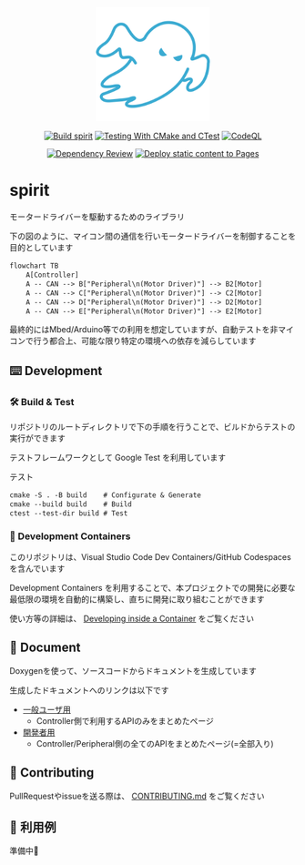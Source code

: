 <div align="center">

<img src="./images/icon.svg" width="200">

[![Build spirit](https://github.com/yutotnh/spirit/actions/workflows/build.yml/badge.svg?branch=main)](https://github.com/yutotnh/spirit/actions/workflows/build.yml)
[![Testing With CMake and CTest](https://github.com/yutotnh/spirit/actions/workflows/cmake-test.yml/badge.svg?branch=main)](https://github.com/yutotnh/spirit/actions/workflows/cmake-test.yml)
[![CodeQL](https://github.com/yutotnh/spirit/actions/workflows/codeql.yml/badge.svg)](https://github.com/yutotnh/spirit/actions/workflows/codeql.yml)

[![Dependency Review](https://github.com/yutotnh/spirit/actions/workflows/dependency-review.yml/badge.svg)](https://github.com/yutotnh/spirit/actions/workflows/dependency-review.yml)
[![Deploy static content to Pages](https://github.com/yutotnh/spirit/actions/workflows/deploy-static.yml/badge.svg)](https://github.com/yutotnh/spirit/actions/workflows/deploy-static.yml)

</div>

# spirit

モータードライバーを駆動するためのライブラリ

下の図のように、マイコン間の通信を行いモータードライバーを制御することを目的としています

```mermaid
flowchart TB
    A[Controller]
    A -- CAN --> B["Peripheral\n(Motor Driver)"] --> B2[Motor]
    A -- CAN --> C["Peripheral\n(Motor Driver)"] --> C2[Motor]
    A -- CAN --> D["Peripheral\n(Motor Driver)"] --> D2[Motor]
    A -- CAN --> E["Peripheral\n(Motor Driver)"] --> E2[Motor]
```

最終的にはMbed/Arduino等での利用を想定していますが、自動テストを非マイコンで行う都合上、可能な限り特定の環境への依存を減らしています

## ⌨️ Development

### 🛠️ Build & Test

リポジトリのルートディレクトリで下の手順を行うことで、ビルドからテストの実行ができます

テストフレームワークとして Google Test を利用しています

テスト

```shell
cmake -S . -B build    # Configurate & Generate
cmake --build build    # Build
ctest --test-dir build # Test
```

### 🐋 Development Containers

このリポジトリは、Visual Studio Code Dev Containers/GitHub Codespaces を含んでいます

Development Containers を利用することで、本プロジェクトでの開発に必要な最低限の環境を自動的に構築し、直ちに開発に取り組むことができます

使い方等の詳細は、 [Developing inside a Container](https://code.visualstudio.com/docs/devcontainers/containers) をご覧ください

## 📖 Document

Doxygenを使って、ソースコードからドキュメントを生成しています

生成したドキュメントへのリンクは以下です

- [一般ユーザ用](https://yutotnh.github.io/spirit/general)
  - Controller側で利用するAPIのみをまとめたページ
- [開発者用](https://yutotnh.github.io/spirit)
  - Controller/Peripheral側の全てのAPIをまとめたページ(=全部入り)

## 🤝 Contributing

PullRequestやissueを送る際は、 [CONTRIBUTING.md](./CONTRIBUTING.md) をご覧ください

## 🏃 利用例

準備中:construction:
